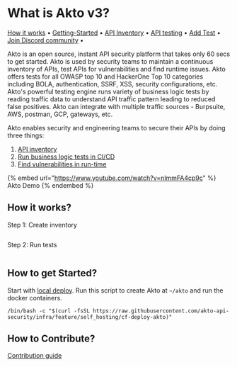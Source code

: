 # What is Akto v3?

[How it works](./#how-it-works) • [Getting-Started](./#how-to-get-started) • [API Inventory](api-inventory/concepts/api-collection.md) • [API testing](testing/run-test.md) • [Add Test](testing/test-library.md) • [Join Discord community](https://discord.com/invite/Wpc6xVME4s) •

Akto is an open source, instant API security platform that takes only 60 secs to get started. Akto is used by security teams to maintain a continuous inventory of APIs, test APIs for vulnerabilities and find runtime issues. Akto offers tests for all OWASP top 10 and HackerOne Top 10 categories including BOLA, authentication, SSRF, XSS, security configurations, etc. Akto's powerful testing engine runs variety of business logic tests by reading traffic data to understand API traffic pattern leading to reduced false positives. Akto can integrate with multiple traffic sources - Burpsuite, AWS, postman, GCP, gateways, etc.

Akto enables security and engineering teams to secure their APIs by doing three things:

1. [API inventory](api-inventory/concepts/api-collection.md)
2. [Run business logic tests in CI/CD](testing/run-test.md)
3. [Find vulnerabilities in run-time](broken-reference)

{% embed url="https://www.youtube.com/watch?v=nImmFA4cp9c" %}
Akto Demo
{% endembed %}

## How it works?

Step 1: Create inventory

<figure><img src=".gitbook/assets/Screenshot 2023-01-26 at 5.07.03 PM.png" alt=""><figcaption></figcaption></figure>

Step 2: Run tests

<figure><img src=".gitbook/assets/Screenshot 2023-01-26 at 5.08.19 PM.png" alt=""><figcaption></figcaption></figure>

## How to get Started?

Start with [local deploy](getting-started/local-deploy.md). Run this script to create Akto at `~/akto` and run the docker containers.

```
/bin/bash -c "$(curl -fsSL https://raw.githubusercontent.com/akto-api-security/infra/feature/self_hosting/cf-deploy-akto)"
```

## How to Contribute?

[Contribution guide](github-contribution-guide.md)
